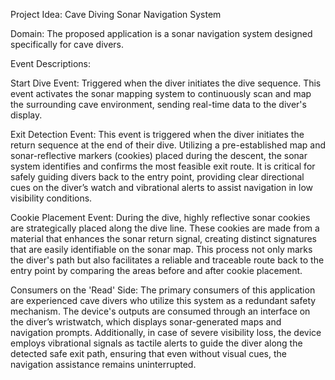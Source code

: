 Project Idea: Cave Diving Sonar Navigation System

Domain: The proposed application is a sonar navigation system designed specifically for cave divers. 

Event Descriptions:

Start Dive Event: Triggered when the diver initiates the dive sequence. This event activates the sonar mapping system to continuously scan and map the surrounding cave environment, sending real-time data to the diver's display.

Exit Detection Event: This event is triggered when the diver initiates the return sequence at the end of their dive. Utilizing a pre-established map and sonar-reflective markers (cookies) placed during the descent, the sonar system identifies and confirms the most feasible exit route. It is critical for safely guiding divers back to the entry point, providing clear directional cues on the diver’s watch and vibrational alerts to assist navigation in low visibility conditions.

Cookie Placement Event: During the dive, highly reflective sonar cookies are strategically placed along the dive line. These cookies are made from a material that enhances the sonar return signal, creating distinct signatures that are easily identifiable on the sonar map. This process not only marks the diver's path but also facilitates a reliable and traceable route back to the entry point by comparing the areas before and after cookie placement.

Consumers on the 'Read' Side:
The primary consumers of this application are experienced cave divers who utilize this system as a redundant safety mechanism. The device's outputs are consumed through an interface on the diver’s wristwatch, which displays sonar-generated maps and navigation prompts. Additionally, in case of severe visibility loss, the device employs vibrational signals as tactile alerts to guide the diver along the detected safe exit path, ensuring that even without visual cues, the navigation assistance remains uninterrupted.

